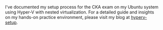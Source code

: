 

I've documented my setup process for the CKA exam on my Ubuntu system using Hyper-V with nested virtualization. For a detailed guide and insights on my hands-on practice environment, please visit my blog at [hyperv-setup](https://chandu.cc/posts/installhyperv).
